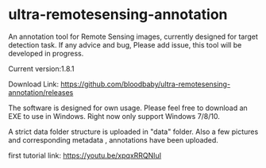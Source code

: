 # ultra-remotesensing-annotation
An annotation tool for Remote Sensing images, currently designed for target detection task. If any advice and bug, Please add issue, this tool will be developed in progress.

Current version:1.8.1

Download Link: https://github.com/bloodbaby/ultra-remotesensing-annotation/releases

The software is designed for own usage. Please feel free to download an EXE to use in Windows.
Right now only support Windows 7/8/10.

A strict data folder structure is uploaded in "data" folder.
Also a few pictures and corresponding metadata , annotations have been uploaded.

first tutorial link: https://youtu.be/xpqxRRQNIuI

